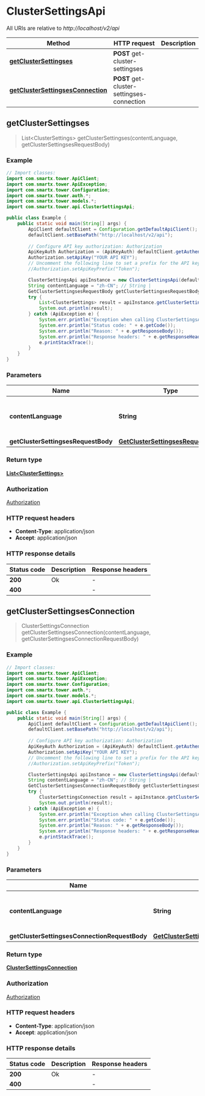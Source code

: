 # ClusterSettingsApi

All URIs are relative to *http://localhost/v2/api*

Method | HTTP request | Description
------------- | ------------- | -------------
[**getClusterSettingses**](ClusterSettingsApi.md#getClusterSettingses) | **POST** get-cluster-settingses | 
[**getClusterSettingsesConnection**](ClusterSettingsApi.md#getClusterSettingsesConnection) | **POST** get-cluster-settingses-connection | 



## getClusterSettingses

> List&lt;ClusterSettings&gt; getClusterSettingses(contentLanguage, getClusterSettingsesRequestBody)



### Example

```java
// Import classes:
import com.smartx.tower.ApiClient;
import com.smartx.tower.ApiException;
import com.smartx.tower.Configuration;
import com.smartx.tower.auth.*;
import com.smartx.tower.models.*;
import com.smartx.tower.api.ClusterSettingsApi;

public class Example {
    public static void main(String[] args) {
        ApiClient defaultClient = Configuration.getDefaultApiClient();
        defaultClient.setBasePath("http://localhost/v2/api");
        
        // Configure API key authorization: Authorization
        ApiKeyAuth Authorization = (ApiKeyAuth) defaultClient.getAuthentication("Authorization");
        Authorization.setApiKey("YOUR API KEY");
        // Uncomment the following line to set a prefix for the API key, e.g. "Token" (defaults to null)
        //Authorization.setApiKeyPrefix("Token");

        ClusterSettingsApi apiInstance = new ClusterSettingsApi(defaultClient);
        String contentLanguage = "zh-CN"; // String | 
        GetClusterSettingsesRequestBody getClusterSettingsesRequestBody = new GetClusterSettingsesRequestBody(); // GetClusterSettingsesRequestBody | 
        try {
            List<ClusterSettings> result = apiInstance.getClusterSettingses(contentLanguage, getClusterSettingsesRequestBody);
            System.out.println(result);
        } catch (ApiException e) {
            System.err.println("Exception when calling ClusterSettingsApi#getClusterSettingses");
            System.err.println("Status code: " + e.getCode());
            System.err.println("Reason: " + e.getResponseBody());
            System.err.println("Response headers: " + e.getResponseHeaders());
            e.printStackTrace();
        }
    }
}
```

### Parameters


Name | Type | Description  | Notes
------------- | ------------- | ------------- | -------------
 **contentLanguage** | **String**|  | [enum: zh-CN, en-US]
 **getClusterSettingsesRequestBody** | [**GetClusterSettingsesRequestBody**](GetClusterSettingsesRequestBody.md)|  |

### Return type

[**List&lt;ClusterSettings&gt;**](ClusterSettings.md)

### Authorization

[Authorization](../README.md#Authorization)

### HTTP request headers

- **Content-Type**: application/json
- **Accept**: application/json


### HTTP response details
| Status code | Description | Response headers |
|-------------|-------------|------------------|
| **200** | Ok |  -  |
| **400** |  |  -  |


## getClusterSettingsesConnection

> ClusterSettingsConnection getClusterSettingsesConnection(contentLanguage, getClusterSettingsesConnectionRequestBody)



### Example

```java
// Import classes:
import com.smartx.tower.ApiClient;
import com.smartx.tower.ApiException;
import com.smartx.tower.Configuration;
import com.smartx.tower.auth.*;
import com.smartx.tower.models.*;
import com.smartx.tower.api.ClusterSettingsApi;

public class Example {
    public static void main(String[] args) {
        ApiClient defaultClient = Configuration.getDefaultApiClient();
        defaultClient.setBasePath("http://localhost/v2/api");
        
        // Configure API key authorization: Authorization
        ApiKeyAuth Authorization = (ApiKeyAuth) defaultClient.getAuthentication("Authorization");
        Authorization.setApiKey("YOUR API KEY");
        // Uncomment the following line to set a prefix for the API key, e.g. "Token" (defaults to null)
        //Authorization.setApiKeyPrefix("Token");

        ClusterSettingsApi apiInstance = new ClusterSettingsApi(defaultClient);
        String contentLanguage = "zh-CN"; // String | 
        GetClusterSettingsesConnectionRequestBody getClusterSettingsesConnectionRequestBody = new GetClusterSettingsesConnectionRequestBody(); // GetClusterSettingsesConnectionRequestBody | 
        try {
            ClusterSettingsConnection result = apiInstance.getClusterSettingsesConnection(contentLanguage, getClusterSettingsesConnectionRequestBody);
            System.out.println(result);
        } catch (ApiException e) {
            System.err.println("Exception when calling ClusterSettingsApi#getClusterSettingsesConnection");
            System.err.println("Status code: " + e.getCode());
            System.err.println("Reason: " + e.getResponseBody());
            System.err.println("Response headers: " + e.getResponseHeaders());
            e.printStackTrace();
        }
    }
}
```

### Parameters


Name | Type | Description  | Notes
------------- | ------------- | ------------- | -------------
 **contentLanguage** | **String**|  | [enum: zh-CN, en-US]
 **getClusterSettingsesConnectionRequestBody** | [**GetClusterSettingsesConnectionRequestBody**](GetClusterSettingsesConnectionRequestBody.md)|  |

### Return type

[**ClusterSettingsConnection**](ClusterSettingsConnection.md)

### Authorization

[Authorization](../README.md#Authorization)

### HTTP request headers

- **Content-Type**: application/json
- **Accept**: application/json


### HTTP response details
| Status code | Description | Response headers |
|-------------|-------------|------------------|
| **200** | Ok |  -  |
| **400** |  |  -  |

